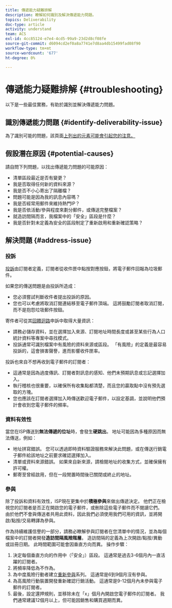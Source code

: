 ```yaml
---
title: 傳遞能力疑難排解
description: 瞭解如何識別及解決傳遞能力問題。
topics: Deliverability
doc-type: article
activity: understand
team: ACS
exl-id: 4cc85124-e7e4-4cd5-99a9-23d2d8cf08fe
source-git-commit: d6094cd2ef0a8a7741e7d8aa4db15499fad08f90
workflow-type: tm+mt
source-wordcount: '677'
ht-degree: 0%

---
```


# 傳遞能力疑難排解 {#troubleshooting}

以下是一些最佳實務，有助於識別並解決傳遞能力問題。

## 識別傳遞能力問題 {#identify-deliverability-issue}

為了識別可能的問題，該頁面[上列出的元素可能會引起您的注意。](/help/ongoing-monitoring.md)

<!--
Mailing or campaign metrics: unsubscribe, abuse complaint and/or bounce rates are higher than usual.
Subscriber activity: opens, clicks and/or transactions are lower than usual.
Seed accounts show filtered or non-delivered mailings.
-->

## 假設潛在原因 {#potential-causes}

請自問下列問題，以找出傳遞能力問題的可能原因：

* 清單區段最近是否有變更？
* 我是否取得任何新的資料來源？
* 我是否不小心寄出了隔離檔？
* 問題可能是因為我的訊息內容嗎？
* 我是否經常用郵件來維持熱門IP？
* 我是否依活動/參與程度來劃分郵件，或傳送完整檔案？
* 就造訪間隔而言，我檔案中的「安全」區段是什麼？
* 我是否針對未定義為安全的區段制定了重新啟用和重新確認策略？

## 解決問題 {#address-issue}

### 投訴

[投訴](/help/metrics/complaints.md)由訂閱者定義，訂閱者從收件匣中點按對應按鈕，將電子郵件回報為垃圾郵件。

如果您的傳送問題是由投訴所造成：
* 您必須嘗試判斷收件者提出投訴的原因。
* 您也可以考慮將取消訂閱連結移至電子郵件頂端。 這將鼓勵訂閱者取消訂閱，而不是抱怨垃圾郵件按鈕。

寄件者可從其[回饋迴路](/help/transition-process/infrastructure.md#feedback-loops)申訴中取得大量資訊：
* 請務必儲存資料，並在選擇加入來源、訂閱地址時間長度或甚至某些行為人口統計資料等專案中尋找模式。
* 投訴通常可識別檔案中有風險的資料來源或區段。 「有風險」的定義是最容易投訴的，這會損害聲譽，進而影響收件匣率。

投訴也來自不想再收到電子郵件的訂閱者：
* 這通常是因為過度傳訊、訂閱者對訊息的感知、他們未預期訊息或忘記選擇加入。
* 執行稽核也很重要，以確保所有收集點都清楚，而且您的贏取點中沒有預先選取的方塊。
* 您也應該在訂閱者選擇加入時傳送歡迎電子郵件，以設定基調，並說明他們預計會收到您電子郵件的頻率。

### 資料有效性

當您在ISP傳送到&#x200B;**無法傳遞的位址**&#x200B;時，會發生&#x200B;**硬跳出**。 地址可能因為多種原因而無法傳送，例如：
* 地址拼寫錯誤。 您可以透過即時資料驗證服務來解決此問題，或在傳送行銷電子郵件給該地址之前要求確認選擇加入。
* 清單或資料來源錯誤。 如果來自新來源，請檢閱地址的收集方式，並確保擁有許可權。
* 郵寄至曾經啟用，但在一段閒置時間後已關閉或終止的地址。

### 參與

除了投訴和資料有效性，ISP現在更集中於&#x200B;**積極參與**&#x200B;來做出傳遞決定。 他們正在檢視您的訂閱者是否正在開啟您的電子郵件，或刪除這些電子郵件而不閱讀它們。 由於他們不會與傳送者共用此資料，因此我們必須使用我們可用的資訊，並將開啟/點按/交易轉譯為參與。

作為持續維護信譽的一部分，請務必瞭解參與訂閱者在您清單中的情況，並為每個檔案中的訂閱者開發&#x200B;**造訪間隔風險階層**。 造訪間隔的定義為上次開啟/點按/異動或註冊日期。 此時間範圍可能會因垂直方向而異。 操作步驟：

1. 決定每個垂直方向的作用中（「安全」）區段。 這通常是過去3-6個月內一直活躍的訂閱者。
1. 將頻率降低為不作為。
1. 為中度風險行動者建立[重新參與](/help/additional-resources/re-engagement.md)系列。 這通常是6到9個月沒有參與。
1. 為高風險行動裝置開發重新確認行銷活動。 這通常是9-12個月內未參與電子郵件的訂閱者。
1. 最後，設定還押規則，並移除未在「x」個月內開啟您電子郵件的訂閱者。 我們通常建議12個月以上，但可能因銷售和購買週期而異。
